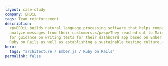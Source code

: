 ```yaml
---
layout: case-study
company: ERDiL
tags: Team reinforcement
description:
  <p>ERDiL builds natural language processing software that helps companies
  analyze messages from their customers.</p><p>They reached out to Mainmatter
  for guidance on writing tests for their dashboard app based on Ember.js and
  Ruby on Rails as well as establishing a sustainable testing culture.</p>
hero:
  tags: "architecture / Ember.js / Ruby on Rails"
permalink: false
---
```

